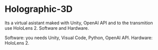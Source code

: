 # Holographic-3D
Its a virtual asistant maked with Unity, OpenAI API and to the transmition use HoloLens 2.
Software and Hardware.

Software: you needs Unity, Visual Code, Python, OpenAI API.
Hardware: HoloLens 2.
